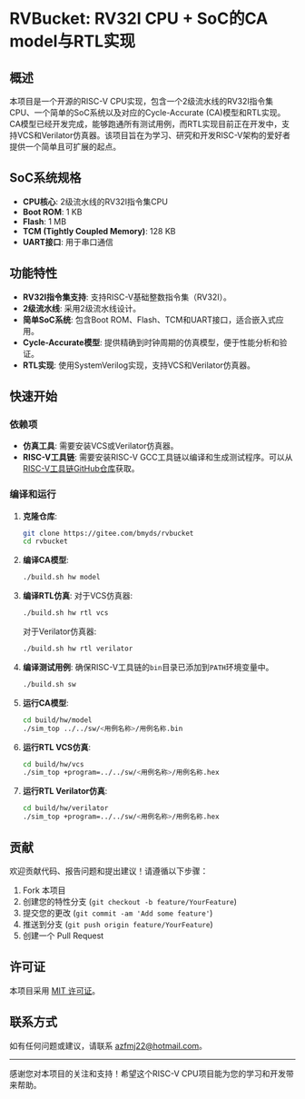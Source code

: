 # RVBucket: RV32I CPU + SoC的CA model与RTL实现

## 概述

本项目是一个开源的RISC-V CPU实现，包含一个2级流水线的RV32I指令集CPU、一个简单的SoC系统以及对应的Cycle-Accurate (CA)模型和RTL实现。CA模型已经开发完成，能够跑通所有测试用例，而RTL实现目前正在开发中，支持VCS和Verilator仿真器。该项目旨在为学习、研究和开发RISC-V架构的爱好者提供一个简单且可扩展的起点。

## SoC系统规格

- **CPU核心**: 2级流水线的RV32I指令集CPU
- **Boot ROM**: 1 KB
- **Flash**: 1 MB
- **TCM (Tightly Coupled Memory)**: 128 KB
- **UART接口**: 用于串口通信

## 功能特性

- **RV32I指令集支持**: 支持RISC-V基础整数指令集（RV32I）。
- **2级流水线**: 采用2级流水线设计。
- **简单SoC系统**: 包含Boot ROM、Flash、TCM和UART接口，适合嵌入式应用。
- **Cycle-Accurate模型**: 提供精确到时钟周期的仿真模型，便于性能分析和验证。
- **RTL实现**: 使用SystemVerilog实现，支持VCS和Verilator仿真器。

## 快速开始

### 依赖项

- **仿真工具**: 需要安装VCS或Verilator仿真器。
- **RISC-V工具链**: 需要安装RISC-V GCC工具链以编译和生成测试程序。可以从[RISC-V工具链GitHub仓库](https://github.com/riscv/riscv-gnu-toolchain)获取。

### 编译和运行

1. **克隆仓库**:
   ```bash
   git clone https://gitee.com/bmyds/rvbucket
   cd rvbucket
   ```

2. **编译CA模型**:
   ```bash
   ./build.sh hw model
   ```

3. **编译RTL仿真**:
   对于VCS仿真器:
   ```bash
   ./build.sh hw rtl vcs
   ```
   对于Verilator仿真器:
   ```bash
   ./build.sh hw rtl verilator
   ```

4. **编译测试用例**:
   确保RISC-V工具链的`bin`目录已添加到`PATH`环境变量中。
   ```bash
   ./build.sh sw
   ```

5. **运行CA模型**:
   ```bash
   cd build/hw/model
   ./sim_top ../../sw/<用例名称>/用例名称.bin
   ```

6. **运行RTL VCS仿真**:
   ```bash
   cd build/hw/vcs
   ./sim_top +program=../../sw/<用例名称>/用例名称.hex
   ```

7. **运行RTL Verilator仿真**:
   ```bash
   cd build/hw/verilator
   ./sim_top +program=../../sw/<用例名称>/用例名称.hex
   ```

## 贡献

欢迎贡献代码、报告问题和提出建议！请遵循以下步骤：

1. Fork 本项目
2. 创建您的特性分支 (`git checkout -b feature/YourFeature`)
3. 提交您的更改 (`git commit -am 'Add some feature'`)
4. 推送到分支 (`git push origin feature/YourFeature`)
5. 创建一个 Pull Request

## 许可证

本项目采用 [MIT 许可证](LICENSE)。

## 联系方式

如有任何问题或建议，请联系 [azfmj22@hotmail.com](mailto:azfmj22@hotmail.com)。

---

感谢您对本项目的关注和支持！希望这个RISC-V CPU项目能为您的学习和开发带来帮助。
